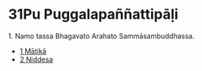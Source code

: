 # 31Pu Puggalapaññattipāḷi

1\. Namo tassa Bhagavato Arahato Sammāsambuddhassa.

* [1 Mātikā](1.md)
* [2 Niddesa](2.md)
